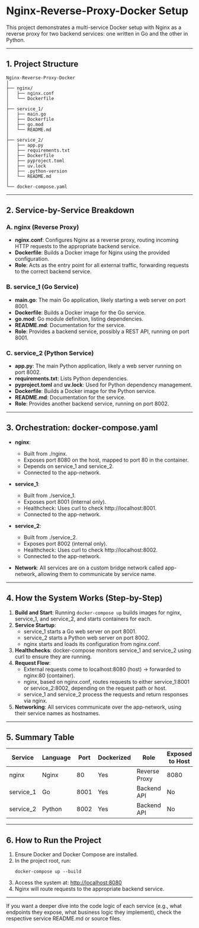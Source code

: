 # Nginx-Reverse-Proxy-Docker Setup

This project demonstrates a multi-service Docker setup with Nginx as a reverse proxy for two backend services: one written in Go and the other in Python.

---

## 1. Project Structure

```
Nginx-Reverse-Proxy-Docker
│
├── nginx/
│   ├── nginx.conf
│   └── Dockerfile
│
├── service_1/
│   ├── main.go
│   ├── Dockerfile
│   ├── go.mod
│   └── README.md
│
├── service_2/
│   ├── app.py
│   ├── requirements.txt
│   ├── Dockerfile
│   ├── pyproject.toml
│   ├── uv.lock
│   ├── .python-version
│   └── README.md
│
└── docker-compose.yaml
```

---

## 2. Service-by-Service Breakdown

### A. nginx (Reverse Proxy)
- **nginx.conf**: Configures Nginx as a reverse proxy, routing incoming HTTP requests to the appropriate backend service.
- **Dockerfile**: Builds a Docker image for Nginx using the provided configuration.
- **Role**: Acts as the entry point for all external traffic, forwarding requests to the correct backend service.

### B. service_1 (Go Service)
- **main.go**: The main Go application, likely starting a web server on port 8001.
- **Dockerfile**: Builds a Docker image for the Go service.
- **go.mod**: Go module definition, listing dependencies.
- **README.md**: Documentation for the service.
- **Role**: Provides a backend service, possibly a REST API, running on port 8001.

### C. service_2 (Python Service)
- **app.py**: The main Python application, likely a web server running on port 8002.
- **requirements.txt**: Lists Python dependencies.
- **pyproject.toml** and **uv.lock**: Used for Python dependency management.
- **Dockerfile**: Builds a Docker image for the Python service.
- **README.md**: Documentation for the service.
- **Role**: Provides another backend service, running on port 8002.

---

## 3. Orchestration: docker-compose.yaml

- **nginx**:
  - Built from ./nginx.
  - Exposes port 8080 on the host, mapped to port 80 in the container.
  - Depends on service_1 and service_2.
  - Connected to the app-network.

- **service_1**:
  - Built from ./service_1.
  - Exposes port 8001 (internal only).
  - Healthcheck: Uses curl to check http://localhost:8001.
  - Connected to the app-network.

- **service_2**:
  - Built from ./service_2.
  - Exposes port 8002 (internal only).
  - Healthcheck: Uses curl to check http://localhost:8002.
  - Connected to the app-network.

- **Network**: All services are on a custom bridge network called app-network, allowing them to communicate by service name.

---

## 4. How the System Works (Step-by-Step)

1. **Build and Start**: Running `docker-compose up` builds images for nginx, service_1, and service_2, and starts containers for each.
2. **Service Startup**:
   - service_1 starts a Go web server on port 8001.
   - service_2 starts a Python web server on port 8002.
   - nginx starts and loads its configuration from nginx.conf.
3. **Healthchecks**: docker-compose monitors service_1 and service_2 using curl to ensure they are running.
4. **Request Flow**:
   - External requests come to localhost:8080 (host) → forwarded to nginx:80 (container).
   - nginx, based on nginx.conf, routes requests to either service_1:8001 or service_2:8002, depending on the request path or host.
   - service_1 and service_2 process the requests and return responses via nginx.
5. **Networking**: All services communicate over the app-network, using their service names as hostnames.

---

## 5. Summary Table

| Service     | Language | Port | Dockerized | Role                | Exposed to Host | Internal Name |
|-------------|----------|------|------------|---------------------|-----------------|--------------|
| nginx       | Nginx    | 80   | Yes        | Reverse Proxy       | 8080            | nginx        |
| service_1   | Go       | 8001 | Yes        | Backend API         | No              | service_1    |
| service_2   | Python   | 8002 | Yes        | Backend API         | No              | service_2    |

---

## 6. How to Run the Project

1. Ensure Docker and Docker Compose are installed.
2. In the project root, run:
   ```
   docker-compose up --build
   ```
3. Access the system at: [http://localhost:8080](http://localhost:8080)
4. Nginx will route requests to the appropriate backend service.

---

If you want a deeper dive into the code logic of each service (e.g., what endpoints they expose, what business logic they implement), check the respective service README.md or source files. 